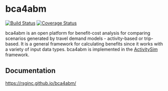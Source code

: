 bca4abm
=======

[![Build Status](https://api.travis-ci.org/RSGInc/bca4abm.svg?branch=master)](https://travis-ci.org/RSGInc/bca4abm) [![Coverage Status](https://coveralls.io/repos/github/RSGInc/bca4abm/badge.svg?branch=master)](https://coveralls.io/github/RSGInc/bca4abm?branch=master)

bca4abm is an open platform for benefit-cost analysis for comparing scenarios generated
by travel demand models - activity-based or trip-based.  It is a general framework for 
calculating benefits since it works with a variety of input data types.  bca4abm is implemented 
in the [ActivitySim](https://github.com/activitysim/activitysim) framework. 

## Documentation 

https://rsginc.github.io/bca4abm/
